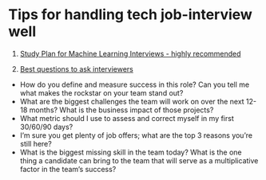 # Tips for handling tech job-interview well

1. [Study Plan for Machine Learning Interviews - highly recommended](https://github.com/khangich/machine-learning-interview) 

2. [Best questions to ask interviewers](https://www.quora.com/What-are-the-best-questions-to-ask-an-interviewer-during-a-job-interview)

- How do you define and measure success in this role? Can you tell me what makes the rockstar on your team stand out?
- What are the biggest challenges the team will work on over the next 12-18 months? What is the business impact of those projects?
- What metric should I use to assess and correct myself in my first 30/60/90 days?
- I’m sure you get plenty of job offers; what are the top 3 reasons you’re still here?
- What is the biggest missing skill in the team today? What is the one thing a candidate can bring to the team that will serve as a multiplicative factor in the team’s success?

